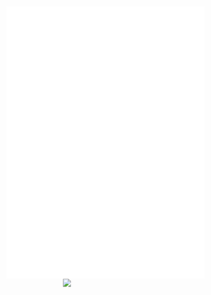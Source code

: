 <img align="left" width="400" src="/github-metrics.svg">
<img align="right" width="390" src="https://count.getloli.com/get/@:thegamerx1?theme=rule34">
